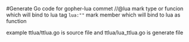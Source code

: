 #Generate Go code for gopher-lua
commet //@lua  mark type or funcion which will bind to lua
tag `lua:""` mark member which will bind to lua as function

example ttlua/ttlua.go is source file and ttlua/lua_ttlua.go is generate file